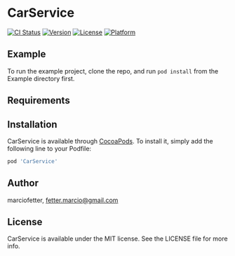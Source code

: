 # CarService

[![CI Status](https://img.shields.io/travis/marciofetter/CarService.svg?style=flat)](https://travis-ci.org/marciofetter/CarService)
[![Version](https://img.shields.io/cocoapods/v/CarService.svg?style=flat)](https://cocoapods.org/pods/CarService)
[![License](https://img.shields.io/cocoapods/l/CarService.svg?style=flat)](https://cocoapods.org/pods/CarService)
[![Platform](https://img.shields.io/cocoapods/p/CarService.svg?style=flat)](https://cocoapods.org/pods/CarService)

## Example

To run the example project, clone the repo, and run `pod install` from the Example directory first.

## Requirements

## Installation

CarService is available through [CocoaPods](https://cocoapods.org). To install
it, simply add the following line to your Podfile:

```ruby
pod 'CarService'
```

## Author

marciofetter, fetter.marcio@gmail.com

## License

CarService is available under the MIT license. See the LICENSE file for more info.
